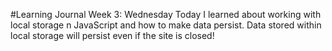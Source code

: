 #Learning Journal Week 3: Wednesday
Today I learned about working with local storage n JavaScript and how to make data persist.
Data stored within local storage will persist even if the site is closed!  

